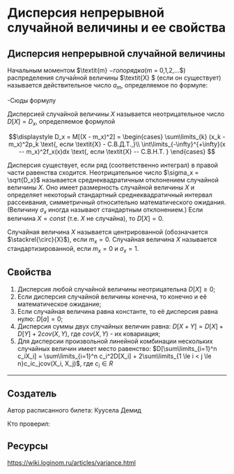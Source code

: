 # Дисперсия непрерывной случайной величины и ее свойства

## Дисперсия непрерывной случайной величины

Начальным моментом  $\textit{m} $-го порядка ($m = 0,1,2,...$) распределения случайной величины  $\textit{X} $ (если он существует) называется действительное число 
$a_m$, определяемое по формуле:

-Сюды формулу

Дисперсией случайной величины $X$ называется неотрицательное число $D[X] = D_x$, определяемое формулой

$$\displaystyle D_x = M[(X - m_x)^2] = 
    \begin{cases}
        \sum\limits_{k} (x_k - m_x)^2p_k \text{,  если \textit{X} - С.В.Д.Т.,}\\ 
        \int\limits_{-\infty}^{+\infty}(x -- m_x)^2f_x(x)dx \text{, если \textit{X} -- С.В.Н.Т. }
    \end{cases}
$$

Дисперсия существует, если ряд (соответственно интеграл) в правой части равенства сходится. Неотрицательное число $\sigma_x = \sqrt{D_x}$ называется среднеквадратичным отклонением случайной величины 
$X$. Оно имеет размерность случайной величины 
$X$ и определяет некоторый стандартный среднеквадратичный интервал рассеивания, симметричный относительно математического ожидания. 
(Величину $\sigma_x$ иногда называют стандартным отклонением.) 
Если величина $X = const$ 
(т.е. $X$ не случайна), 
то $D[X] = 0$.

Случайная величина $X$ 
называется центрированной (обозначается $\stackrel{\circ}{X}$), 
если $m_x = 0$. 
Случайная величина $X$ называется стандартизированной, 
если $m_x = 0$ 
и $\sigma_x = 1$.

## Свойства

1. Дисперсия любой случайной величины неотрицательна $D[X] \ge 0$;
2. Если дисперсия случайной величины конечна, то конечно и её математическое ожидание;
3. Если случайная величина равна константе, то её дисперсия равна нулю: $D[a] = 0$;
4. Дисперсия суммы двух случайных величин равна: $D[X + Y] = D[X] + D[Y] + 2cov(X, Y)$, где 
    $cov(X, Y)$ - их ковариация;
5. Для дисперсии произвольной линейной комбинации нескольких случайных величин имеет место равенство: $D[\sum\limits_{i=1}^n c_iX_i] = \sum\limits_{i=1}^n c_i^2D[X_i] + 2\sum\limits_{1 \le i < j \le n}c_ic_jcov(X_i, X_j)$, где
    $c_i \in R$

---
## Создатель

Автор расписанного билета: Куусела Демид

Кто проверил:

## Ресурсы
https://wiki.loginom.ru/articles/variance.html
